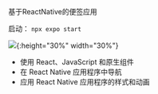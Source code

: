 基于ReactNative的便签应用

启动：
`npx expo start`

![](https://s3.bmp.ovh/imgs/2022/08/24/3260861c273cfb79.png){:height="30%" width="30%"}

- 使用 React、JavaScript 和原生组件
- 在 React Native 应用程序中导航
- 应用 React Native 应用程序的样式和动画
